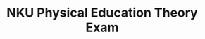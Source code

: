 ---
title: NKU Physical Education Theory Exam
commentable: true
Edit: 2023-10-17
mathjax: true
mermaid: true
status: Writing
tags: nku-running
categories: Markdown
description: This is about the contents of Nankai University's Physical Education Theory Exam.
---